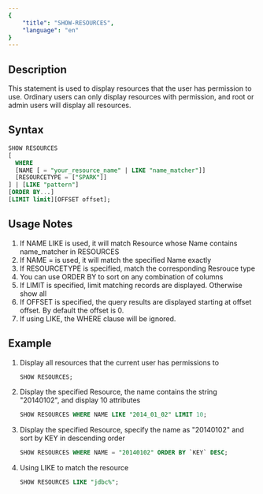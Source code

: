 ```yaml
---
{
    "title": "SHOW-RESOURCES",
    "language": "en"
}
---
```


<!--
Licensed to the Apache Software Foundation (ASF) under one
or more contributor license agreements.  See the NOTICE file
distributed with this work for additional information
regarding copyright ownership.  The ASF licenses this file
to you under the Apache License, Version 2.0 (the
"License"); you may not use this file except in compliance
with the License.  You may obtain a copy of the License at

  http://www.apache.org/licenses/LICENSE-2.0

Unless required by applicable law or agreed to in writing,
software distributed under the License is distributed on an
"AS IS" BASIS, WITHOUT WARRANTIES OR CONDITIONS OF ANY
KIND, either express or implied.  See the License for the
specific language governing permissions and limitations
under the License.
-->

## Description

This statement is used to display resources that the user has permission to use. Ordinary users can only display resources with permission, and root or admin users will display all resources.

## Syntax

```sql
SHOW RESOURCES
[
  WHERE
  [NAME [ = "your_resource_name" | LIKE "name_matcher"]]
  [RESOURCETYPE = ["SPARK"]]
] | [LIKE "pattern"]
[ORDER BY...]
[LIMIT limit][OFFSET offset];
```

## Usage Notes

1. If NAME LIKE is used, it will match Resource whose Name contains name_matcher in RESOURCES
2. If NAME = is used, it will match the specified Name exactly
3. If RESOURCETYPE is specified, match the corresponding Resrouce type
4. You can use ORDER BY to sort on any combination of columns
5. If LIMIT is specified, limit matching records are displayed. Otherwise show all
6. If OFFSET is specified, the query results are displayed starting at offset offset. By default the offset is 0.
7. If using LIKE, the WHERE clause will be ignored.

## Example

1. Display all resources that the current user has permissions to

   ```sql
   SHOW RESOURCES;
   ```

2. Display the specified Resource, the name contains the string "20140102", and display 10 attributes

   ```sql
   SHOW RESOURCES WHERE NAME LIKE "2014_01_02" LIMIT 10;
   ```

3. Display the specified Resource, specify the name as "20140102" and sort by KEY in descending order

   ```sql
   SHOW RESOURCES WHERE NAME = "20140102" ORDER BY `KEY` DESC;
   ```

3. Using LIKE to match the resource

   ```sql
   SHOW RESOURCES LIKE "jdbc%";
   ```